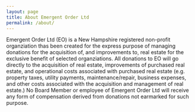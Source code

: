 ```yaml
---
layout: page
title: About Emergent Order Ltd
permalink: /about/
---
```


Emergent Order Ltd (EO) is a New Hampshire registered non-profit organziation thas been created for the express purpose of managing donations for the acquisition of, and improvements to, real estate for the exclusive benefit of selected organziations. All donations to EO will go directly to the acquisition of real estate, improvements of purchased real estate, and operational costs associated with purchased real estate (e.g. property taxes, utility payments, maintenance/repair, business expenses, and other costs associated with the acquisition and management of real estate.) No Board Member or employee of Emergent Order Ltd will receive any form of compensation derived from donations not earmarked for such purpose.
